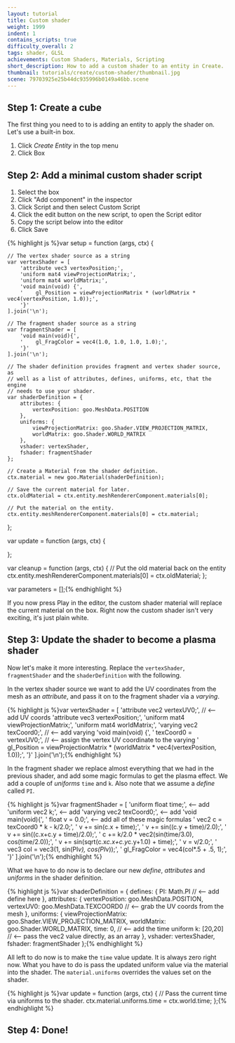 ```yaml
---
layout: tutorial
title: Custom shader
weight: 1999
indent: 1
contains_scripts: true
difficulty_overall: 2
tags: shader, GLSL
achievements: Custom Shaders, Materials, Scripting
short_description: How to add a custom shader to an entity in Create.
thumbnail: tutorials/create/custom-shader/thumbnail.jpg
scene: 79703925e25b44dc935996b0149a46bb.scene
---
```

## Step 1: Create a cube

The first thing you need to to is adding an entity to apply the shader on. Let's use a built-in box.

1. Click *Create Entity* in the top menu
2. Click Box

## Step 2: Add a minimal custom shader script

1. Select the box
2. Click "Add component" in the inspector
3. Click Script and then select Custom Script
4. Click the edit button on the new script, to open the Script editor
5. Copy the script below into the editor
6. Click Save

{% highlight js %}var setup = function (args, ctx) {

    // The vertex shader source as a string
    var vertexShader = [
        'attribute vec3 vertexPosition;',
        'uniform mat4 viewProjectionMatrix;',
        'uniform mat4 worldMatrix;',
        'void main(void) {',
        '    gl_Position = viewProjectionMatrix * (worldMatrix * vec4(vertexPosition, 1.0));',
        '}'
    ].join('\n');

    // The fragment shader source as a string
    var fragmentShader = [
        'void main(void){',
        '    gl_FragColor = vec4(1.0, 1.0, 1.0, 1.0);',
        '}'
    ].join('\n');

    // The shader definition provides fragment and vertex shader source, as
    // well as a list of attributes, defines, uniforms, etc, that the engine
    // needs to use your shader.
    var shaderDefinition = {
        attributes: {
            vertexPosition: goo.MeshData.POSITION
        },
        uniforms: {
            viewProjectionMatrix: goo.Shader.VIEW_PROJECTION_MATRIX,
            worldMatrix: goo.Shader.WORLD_MATRIX
        },
        vshader: vertexShader,
        fshader: fragmentShader
    };

    // Create a Material from the shader definition.
    ctx.material = new goo.Material(shaderDefinition);

    // Save the current material for later.
    ctx.oldMaterial = ctx.entity.meshRendererComponent.materials[0];

    // Put the material on the entity.
    ctx.entity.meshRendererComponent.materials[0] = ctx.material;
};

var update = function (args, ctx) {

};

var cleanup = function (args, ctx) {
    // Put the old material back on the entity
    ctx.entity.meshRendererComponent.materials[0] = ctx.oldMaterial;
};

var parameters = [];{% endhighlight %}

If you now press Play in the editor, the custom shader material will replace the current material on the box. Right now the custom shader isn't very exciting, it's just plain white.


## Step 3: Update the shader to become a plasma shader

Now let's make it more interesting. Replace the `vertexShader`, `fragmentShader` and the `shaderDefinition` with the following.

In the vertex shader source we want to add the UV coordinates from the mesh as an *attribute*, and pass it on to the fragment shader via a *varying*.

{% highlight js %}var vertexShader = [
    'attribute vec2 vertexUV0;',  // <-- add UV coords
    'attribute vec3 vertexPosition;',
    'uniform mat4 viewProjectionMatrix;',
    'uniform mat4 worldMatrix;',
    'varying vec2 texCoord0;',  // <-- add varying
    'void main(void) {',
    '    texCoord0 = vertexUV0;', // <-- assign the vertex UV coordinate to the varying
    '    gl_Position = viewProjectionMatrix * (worldMatrix * vec4(vertexPosition, 1.0));',
    '}'
].join('\n');{% endhighlight %}

In the fragment shader we replace almost everything that we had in the previous shader, and add some magic formulas to get the plasma effect. We add a couple of *uniforms* `time` and `k`. Also note that we assume a *define* called `PI`.

{% highlight js %}var fragmentShader = [
    'uniform float time;', <-- add
    'uniform vec2 k;', <-- add
    'varying vec2 texCoord0;', <-- add
    'void main(void){',
    '    float v = 0.0;',  <-- add all of these magic formulas
    '    vec2 c = texCoord0 * k - k/2.0;',
    '    v += sin(c.x + time);',
    '    v += sin((c.y + time)/2.0);',
    '    v += sin((c.x+c.y + time)/2.0);',
    '    c += k/2.0 * vec2(sin(time/3.0), cos(time/2.0));',
    '    v += sin(sqrt(c.x*c.x+c.y*c.y+1.0) + time);',
    '    v = v/2.0;',
    '    vec3 col = vec3(1, sin(PI*v), cos(PI*v));',
    '    gl_FragColor = vec4(col*.5 + .5, 1);',
    '}'
].join('\n');{% endhighlight %}

What we have to do now is to declare our new *define*, *attributes* and *uniforms* in the shader definition.

{% highlight js %}var shaderDefinition = {
    defines: {
        PI: Math.PI // <-- add define here
    },
    attributes: {
        vertexPosition: goo.MeshData.POSITION,
        vertexUV0: goo.MeshData.TEXCOORD0 // <-- grab the UV coords from the mesh
    },
    uniforms: {
        viewProjectionMatrix: goo.Shader.VIEW_PROJECTION_MATRIX,
        worldMatrix: goo.Shader.WORLD_MATRIX,
        time: 0, // <-- add the time uniform
        k: [20,20] // <-- pass the vec2 value directly, as an array
    },
    vshader: vertexShader,
    fshader: fragmentShader
};{% endhighlight %}

All left to do now is to make the `time` value update. It is always zero right now. What you have to do is pass the updated uniform value via the material into the shader. The `material.uniforms` overrides the values set on the shader.

{% highlight js %}var update = function (args, ctx) {
    // Pass the current time via uniforms to the shader.
    ctx.material.uniforms.time = ctx.world.time;
};{% endhighlight %}

## Step 4: Done!
